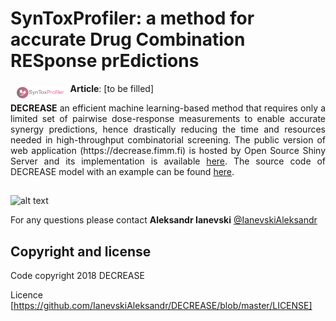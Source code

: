 # SynToxProfiler: a method for accurate Drug Combination RESponse prEdictions



<a href="https://synergyfinder.fimm.fi"><img style="width:15%" width = "15%" src="https://github.com/IanevskiAleksandr/SynToxProfiler/blob/master/logo.png" align="left" hspace="10" vspace="6"></a>

**Article**: [to be filled]

<p style="text-align:justify;"> <b>DECREASE</b> an efficient machine learning-based method that requires only a limited set of pairwise dose-response measurements to enable accurate synergy predictions, hence drastically reducing the time and resources needed in high-throughput combinatorial screening. The public version of web application (https://decrease.fimm.fi) is hosted by Open Source Shiny Server and its implementation is available <a href="https://github.com/IanevskiAleksandr/DECREASE/archive/master.zip">here</a>. The source code of DECREASE model with an example can be found <a href="https://github.com/IanevskiAleksandr/DECREASE/tree/master/DECREASE_model_example">here</a>.</p>

##


![alt text](https://cdn.rawgit.com/IanevskiAleksandr/DECREASE/49e1e8f9/www/main.png)


For any questions please contact **Aleksandr Ianevski** [@IanevskiAleksandr](aleksandr.ianevski@helsinki.fi)

## Copyright and license

Code copyright 2018 DECREASE

Licence [https://github.com/IanevskiAleksandr/DECREASE/blob/master/LICENSE]
